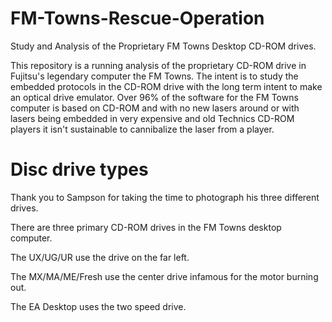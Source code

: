 # FM-Towns-Rescue-Operation
Study and Analysis of the Proprietary FM Towns Desktop CD-ROM drives.


This repository is a running analysis of the proprietary CD-ROM drive in Fujitsu's legendary computer the FM Towns. The intent is to study the embedded protocols in the CD-ROM drive with the long term intent to make an optical drive emulator. Over 96% of the software for the FM Towns computer is based on CD-ROM and with no new lasers around or with lasers being embedded in very expensive and old Technics CD-ROM players it isn't sustainable to cannibalize the laser from a player.

# Disc drive types

Thank you to Sampson for taking the time to photograph his three different drives.


There are three primary CD-ROM drives in the FM Towns desktop computer.

The UX/UG/UR use the drive on the far left.

The MX/MA/ME/Fresh use the center drive infamous for the motor burning out.

The EA Desktop uses the two speed drive.
